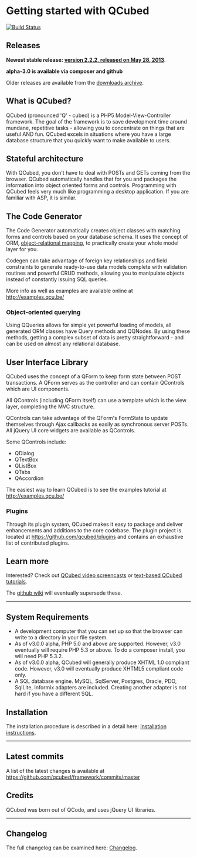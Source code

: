 # Getting started with QCubed

[![Build Status](https://travis-ci.org/qcubed/framework.png?branch=master)](https://travis-ci.org/qcubed/framework)

## Releases
**Newest stable release: [version 2.2.2, released on May 28, 2013](https://github.com/qcubed/framework/archive/2.2.1.zip)**.

**alpha-3.0 is available via composer and github**

Older releases are available from the [downloads archive](https://github.com/qcubed/framework/downloads).

## What is QCubed?

QCubed (pronounced 'Q' - cubed) is a PHP5 Model-View-Controller framework. The goal of the framework is to save development time around mundane, repetitive tasks - allowing you to concentrate on things that are useful AND fun. QCubed excels in situations where you have a large database structure that you quickly want to make available to users.

## Stateful architecture

With QCubed, you don't have to deal with POSTs and GETs coming from the browser. QCubed automatically handles that for you and packages the information into object oriented forms and controls. Programming with QCubed feels very much like programming a desktop application. If you are familiar with ASP, it is similar.

## The Code Generator

The Code Generator automatically creates object classes with matching forms and controls based on your database schema. It uses the concept of ORM, [object-relational mapping](http://en.wikipedia.org/wiki/Object-relational_mapping), to practically create your whole model layer for you.

Codegen can take advantage of foreign key relationships and field constraints to generate ready-to-use data models complete with validation routines and powerful CRUD methods, allowing you to manipulate objects instead of constantly issuing SQL queries.

More info as well as examples are available online at <http://examples.qcu.be/>

### Object-oriented querying

Using QQueries allows for simple yet powerful loading of models, all generated ORM classes have Query methods and QQNodes. By using these methods, getting a complex subset of data is pretty straightforward - and can be used on almost any relational database.

## User Interface Library

QCubed uses the concept of a QForm to keep form state between POST transactions. A QForm serves as the controller and can contain QControls which are UI components.

All QControls (including QForm itself) can use a template which is the view layer, completing the MVC structure.

QControls can take advantage of the QForm's FormState to update themselves through Ajax callbacks as easily as synchronous server POSTs. All jQuery UI core widgets are available as QControls.

Some QControls include:
- QDialog
- QTextBox
- QListBox
- QTabs
- QAccordion

The easiest way to learn QCubed is to see the examples tutorial at <http://examples.qcu.be/>

### Plugins

Through its plugin system, QCubed makes it easy to package and deliver enhancements and additions to the core codebase. The plugin project is located at <https://github.com/qcubed/plugins> and contains an exhaustive list of contributed plugins.

## Learn more
Interested? Check out [QCubed video screencasts](http://qcu.be/content/video-screencasts) or [text-based QCubed tutorials](http://trac.qcu.be/projects/qcubed/wiki/Tutorials).

The [github wiki](https://github.com/qcubed/framework/wiki) will eventually supersede these.

* * *

## System Requirements
* A development computer that you can set up so that the browser can write to a directory in your file system.
* As of v3.0.0 alpha, PHP 5.0 and above are supported. However, v3.0 eventually will require PHP 5.3 or above. To do a composer install, you will need PHP 5.3.2.
* As of v3.0.0 alpha, QCubed will generally produce XHTML 1.0 compliant code. However, v3.0 will eventually produce XHTML5 compliant code only.
* A SQL database engine. MySQL, SqlServer, Postgres, Oracle, PDO, SqlLite, Informix adapters are included. Creating another adapter is not hard if you have a different SQL.

## Installation

The installation procedure is described in a detail here: [Installation instructions](https://github.com/qcubed/framework/blob/alpha-3.0/INSTALL.md "Installation instructions").

* * *

## Latest commits

A list of the latest changes is available at https://github.com/qcubed/framework/commits/master

## Credits

QCubed was born out of QCodo, and uses jQuery UI libraries.

* * *

## Changelog

The full changelog can be examined here: [Changelog](https://github.com/qcubed/framework/blob/master/CHANGELOG.md "Changelog").

